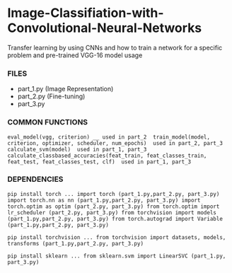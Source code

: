 # Image-Classifiation-with-Convolutional-Neural-Networks
Transfer learning by using CNNs and how to train a network for a specific problem and pre-trained VGG-16 model usage


### FILES

* part_1.py (Image Representation)
* part_2.py (Fine-tuning)
* part_3.py 



### COMMON FUNCTIONS

` eval_model(vgg, criterion) __
	used in part_2 
train_model(model, criterion, optimizer, scheduler, num_epochs) 
	used in part_2, part_3 
calculate_svm(model) 
	used in part_1, part_3 
calculate_classbased_accuracies(feat_train, feat_classes_train, feat_test, feat_classes_test, clf) 
	used in part_1, part_3 `


### DEPENDENCIES

` pip install torch
...
import torch (part_1.py,part_2.py, part_3.py)
import torch.nn as nn (part_1.py,part_2.py, part_3.py)
import torch.optim as optim (part_2.py, part_3.py)
from torch.optim import lr_scheduler (part_2.py, part_3.py)
from torchvision import models (part_1.py,part_2.py, part_3.py)
from torch.autograd import Variable (part_1.py,part_2.py, part_3.py) `

` pip install torchvision
...
from torchvision import datasets, models, transforms (part_1.py,part_2.py, part_3.py) `

` pip install sklearn
...
from sklearn.svm import LinearSVC (part_1.py, part_3.py) ` 
